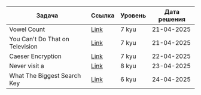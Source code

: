 | Задача | Ссылка | Уровень | Дата решения |
|--------|--------|---------|--------------|
| Vowel Count | [Link](https://www.codewars.com/kata/54ff3102c1bad923760001f3) | 7 kyu   | 21-04-2025   |
| You Can't Do That on Television | [Link](https://www.codewars.com/kata/5667525f0f157f7a0a000004) | 7 kyu   | 21-04-2025   |
| Caeser Encryption | [Link](https://www.codewars.com/kata/56dc695b2a4504b95000004e) | 7 kyu   | 22-04-2025   |
| Never visit a | [Link](https://www.codewars.com/kata/56c5847f27be2c3db20009c3) | 8 kyu   | 23-04-2025   |
| What The Biggest Search Key | [Link](https://www.codewars.com/kata/58ac1abdff4e78738f000805) | 6 kyu   | 24-04-2025   |

